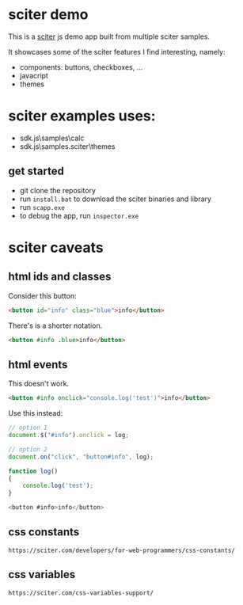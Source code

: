 # sciter demo

This is a [sciter](https://sciter.com/) js demo app built from multiple sciter samples.

It showcases some of the sciter features I find interesting, namely:
- components: buttons, checkboxes, ...
- javacript
- themes

# sciter examples uses:
- sdk.js\samples\calc
- sdk.js\samples.sciter\themes

## get started

- git clone the repository
- run `install.bat` to download the sciter binaries and library
- run `scapp.exe`
- to debug the app, run `inspector.exe`

# sciter caveats

## html ids and classes

Consider this button:

``` html
<button id="info" class="blue">info</button>
```

There's is a shorter notation.

``` html
<button #info .blue>info</button>
```

## html events

This doesn't work.

```html
<button #info onclick="console.log('test')">info</button>
```

Use this instead:

```js
// option 1
document.$("#info").onclick = log;

// option 2
document.on("click", "button#info", log);

function log()
{
    console.log('test');
}

<button #info>info</button>
```

## css constants

    https://sciter.com/developers/for-web-programmers/css-constants/

## css variables

    https://sciter.com/css-variables-support/
